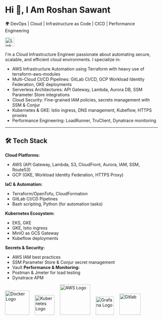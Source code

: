 # Hi 👋, I Am Roshan Sawant
🌍  DevOps | Cloud | Infrastructure as Code | CICD |  Performance Engineering


<!-- Actual text -->

<a href="https://www.linkedin.com/in/roshan-sawant/"><img src="https://cdn.worldvectorlogo.com/logos/linkedin-icon-2.svg" title="Linkedin" alt="Linkedin Account" width="30"/></a> 
&ensp;<br>

I'm a Cloud Infrastructure Engineer passionate about automating secure, scalable, and efficient cloud environments. I specialize in:

 - AWS Infrastructure Automation using Terraform with heavy use of terraform-aws-modules
 - Multi-Cloud CI/CD Pipelines: GitLab CI/CD, GCP Workload Identity Federation, GKE deployments
 - Serverless Architectures: API Gateway, Lambda, Aurora DB, SSM Parameter Store integrations
 - Cloud Security: Fine-grained IAM policies, secrets management with SSM & Conjur
 - Kubernetes & GKE: Istio ingress, DNS management, Kubeflow, HTTPS proxies
 - Performance Engineering: LoadRunner, TruClient, Dynatrace monitoring
___

## 🛠️ Tech Stack

**Cloud Platforms:**
- AWS (API Gateway, Lambda, S3, CloudFront, Aurora, IAM, SSM, Route53)
- GCP (GKE, Workload Identity Federation, HTTPS Proxy)

**IaC & Automation:**
- Terraform/OpenTofu, CloudFormation
- GitLab CI/CD Pipelines
- Bash scripting, Python (for automation tasks)

**Kubernetes Ecosystem:**
- EKS, GKE
- GKE, Istio ingress
- MinIO as GCS Gateway
- Kubeflow deployments

**Secrets & Security:**
- AWS IAM best practices
- SSM Parameter Store & Conjur secret management
- Vault
**Performance & Monitoring:**
- Postman & Jmeter for load testing
- Dynatrace APM



 
<img src="https://cdn.worldvectorlogo.com/logos/docker.svg" title="Docker" alt="Docker Logo" width="80"/>&emsp;
<img src="https://cdn.worldvectorlogo.com/logos/kubernets.svg" title="Kubernetes" alt="Kubernetes Logo" width="65"/>&emsp;
<img src="https://cdn.worldvectorlogo.com/logos/aws-2.svg" title="Amazon Web Services" alt="AWS Logo" width="100"/>&emsp;
<img src="https://cdn.worldvectorlogo.com/logos/grafana.svg" title="Grafana Logo" alt="Grafana Logo" width="60"/>&emsp;
<img src="https://cdn.worldvectorlogo.com/logos/gitlab.svg" title="Gitlab Logo" alt="Gitlab" width="70"/>&emsp;

 <br>
<!---
rosawant/rosawant is a ✨ special ✨ repository because its `README.md` (this file) appears on your GitHub profile.
You can click the Preview link to take a look at your changes.
--->
<!---
- 👀 I’m interested in ...
- 🌱 I’m currently learning ...
- 💞️ I’m looking to collaborate on ...
- 📫 How to reach me ...
<br>
--->

